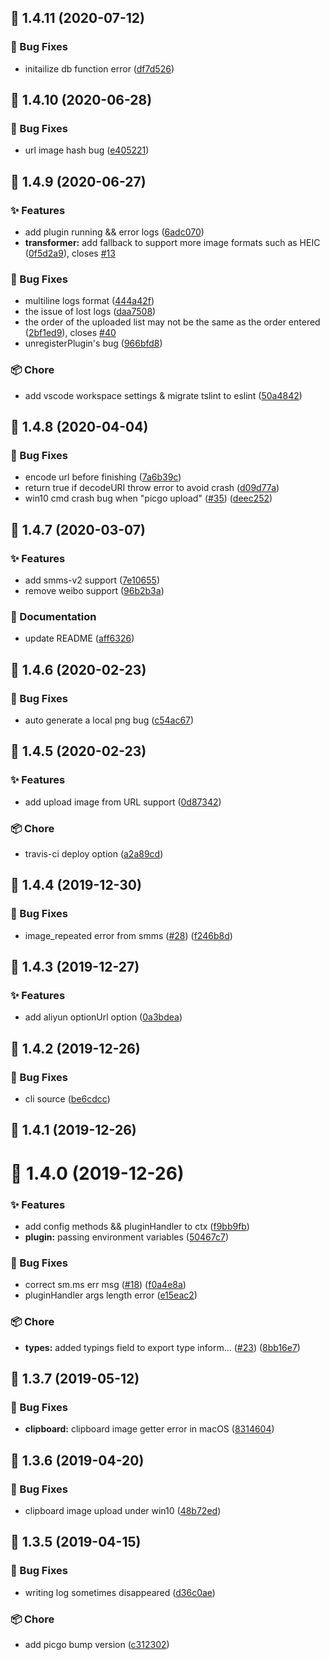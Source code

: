 <!-- @format -->

## :tada: 1.4.11 (2020-07-12)

### :bug: Bug Fixes

-   initailize db function error ([df7d526](https://github.com/PicGo/PicGo-Core/commit/df7d526))

## :tada: 1.4.10 (2020-06-28)

### :bug: Bug Fixes

-   url image hash bug ([e405221](https://github.com/PicGo/PicGo-Core/commit/e405221))

## :tada: 1.4.9 (2020-06-27)

### :sparkles: Features

-   add plugin running && error logs ([6adc070](https://github.com/PicGo/PicGo-Core/commit/6adc070))
-   **transformer:** add fallback to support more image formats such as HEIC ([0f5d2a9](https://github.com/PicGo/PicGo-Core/commit/0f5d2a9)), closes [#13](https://github.com/PicGo/PicGo-Core/issues/13)

### :bug: Bug Fixes

-   multiline logs format ([444a42f](https://github.com/PicGo/PicGo-Core/commit/444a42f))
-   the issue of lost logs ([daa7508](https://github.com/PicGo/PicGo-Core/commit/daa7508))
-   the order of the uploaded list may not be the same as the order entered ([2bf1ed9](https://github.com/PicGo/PicGo-Core/commit/2bf1ed9)), closes [#40](https://github.com/PicGo/PicGo-Core/issues/40)
-   unregisterPlugin's bug ([966bfd8](https://github.com/PicGo/PicGo-Core/commit/966bfd8))

### :package: Chore

-   add vscode workspace settings & migrate tslint to eslint ([50a4842](https://github.com/PicGo/PicGo-Core/commit/50a4842))

## :tada: 1.4.8 (2020-04-04)

### :bug: Bug Fixes

-   encode url before finishing ([7a6b39c](https://github.com/PicGo/PicGo-Core/commit/7a6b39c))
-   return true if decodeURI throw error to avoid crash ([d09d77a](https://github.com/PicGo/PicGo-Core/commit/d09d77a))
-   win10 cmd crash bug when "picgo upload" ([#35](https://github.com/PicGo/PicGo-Core/issues/35)) ([deec252](https://github.com/PicGo/PicGo-Core/commit/deec252))

## :tada: 1.4.7 (2020-03-07)

### :sparkles: Features

-   add smms-v2 support ([7e10655](https://github.com/PicGo/PicGo-Core/commit/7e10655))
-   remove weibo support ([96b2b3a](https://github.com/PicGo/PicGo-Core/commit/96b2b3a))

### :pencil: Documentation

-   update README ([aff6326](https://github.com/PicGo/PicGo-Core/commit/aff6326))

## :tada: 1.4.6 (2020-02-23)

### :bug: Bug Fixes

-   auto generate a local png bug ([c54ac67](https://github.com/PicGo/PicGo-Core/commit/c54ac67))

## :tada: 1.4.5 (2020-02-23)

### :sparkles: Features

-   add upload image from URL support ([0d87342](https://github.com/PicGo/PicGo-Core/commit/0d87342))

### :package: Chore

-   travis-ci deploy option ([a2a89cd](https://github.com/PicGo/PicGo-Core/commit/a2a89cd))

## :tada: 1.4.4 (2019-12-30)

### :bug: Bug Fixes

-   image_repeated error from smms ([#28](https://github.com/PicGo/PicGo-Core/issues/28)) ([f246b8d](https://github.com/PicGo/PicGo-Core/commit/f246b8d))

## :tada: 1.4.3 (2019-12-27)

### :sparkles: Features

-   add aliyun optionUrl option ([0a3bdea](https://github.com/PicGo/PicGo-Core/commit/0a3bdea))

## :tada: 1.4.2 (2019-12-26)

### :bug: Bug Fixes

-   cli source ([be6cdcc](https://github.com/PicGo/PicGo-Core/commit/be6cdcc))

## :tada: 1.4.1 (2019-12-26)

# :tada: 1.4.0 (2019-12-26)

### :sparkles: Features

-   add config methods && pluginHandler to ctx ([f9bb9fb](https://github.com/PicGo/PicGo-Core/commit/f9bb9fb))
-   **plugin:** passing environment variables ([50467c7](https://github.com/PicGo/PicGo-Core/commit/50467c7))

### :bug: Bug Fixes

-   correct sm.ms err msg ([#18](https://github.com/PicGo/PicGo-Core/issues/18)) ([f0a4e8a](https://github.com/PicGo/PicGo-Core/commit/f0a4e8a))
-   pluginHandler args length error ([e15eac2](https://github.com/PicGo/PicGo-Core/commit/e15eac2))

### :package: Chore

-   **types:** added typings field to export type inform… ([#23](https://github.com/PicGo/PicGo-Core/issues/23)) ([8bb16e7](https://github.com/PicGo/PicGo-Core/commit/8bb16e7))

## :tada: 1.3.7 (2019-05-12)

### :bug: Bug Fixes

-   **clipboard:** clipboard image getter error in macOS ([8314604](https://github.com/PicGo/PicGo-Core/commit/8314604))

## :tada: 1.3.6 (2019-04-20)

### :bug: Bug Fixes

-   clipboard image upload under win10 ([48b72ed](https://github.com/PicGo/PicGo-Core/commit/48b72ed))

## :tada: 1.3.5 (2019-04-15)

### :bug: Bug Fixes

-   writing log sometimes disappeared ([d36c0ae](https://github.com/PicGo/PicGo-Core/commit/d36c0ae))

### :package: Chore

-   add picgo bump version ([c312302](https://github.com/PicGo/PicGo-Core/commit/c312302))
